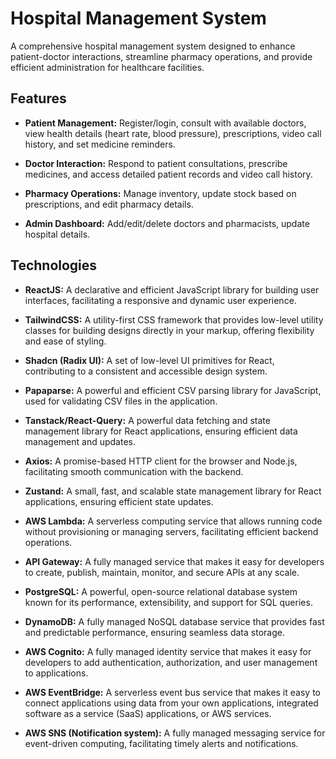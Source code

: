 # Hospital Management System

A comprehensive hospital management system designed to enhance patient-doctor interactions, streamline pharmacy operations, and provide efficient administration for healthcare facilities.

## Features

- **Patient Management:** Register/login, consult with available doctors, view health details (heart rate, blood pressure), prescriptions, video call history, and set medicine reminders.

- **Doctor Interaction:** Respond to patient consultations, prescribe medicines, and access detailed patient records and video call history.

- **Pharmacy Operations:** Manage inventory, update stock based on prescriptions, and edit pharmacy details.

- **Admin Dashboard:** Add/edit/delete doctors and pharmacists, update hospital details.

## Technologies

- **ReactJS:** A declarative and efficient JavaScript library for building user interfaces, facilitating a responsive and dynamic user experience.

- **TailwindCSS:** A utility-first CSS framework that provides low-level utility classes for building designs directly in your markup, offering flexibility and ease of styling.

- **Shadcn (Radix UI):** A set of low-level UI primitives for React, contributing to a consistent and accessible design system.

- **Papaparse:** A powerful and efficient CSV parsing library for JavaScript, used for validating CSV files in the application.

- **Tanstack/React-Query:** A powerful data fetching and state management library for React applications, ensuring efficient data management and updates.

- **Axios:** A promise-based HTTP client for the browser and Node.js, facilitating smooth communication with the backend.

- **Zustand:** A small, fast, and scalable state management library for React applications, ensuring efficient state updates.

- **AWS Lambda:** A serverless computing service that allows running code without provisioning or managing servers, facilitating efficient backend operations.

- **API Gateway:** A fully managed service that makes it easy for developers to create, publish, maintain, monitor, and secure APIs at any scale.

- **PostgreSQL:** A powerful, open-source relational database system known for its performance, extensibility, and support for SQL queries.

- **DynamoDB:** A fully managed NoSQL database service that provides fast and predictable performance, ensuring seamless data storage.

- **AWS Cognito:** A fully managed identity service that makes it easy for developers to add authentication, authorization, and user management to applications.

- **AWS EventBridge:** A serverless event bus service that makes it easy to connect applications using data from your own applications, integrated software as a service (SaaS) applications, or AWS services.

- **AWS SNS (Notification system):** A fully managed messaging service for event-driven computing, facilitating timely alerts and notifications.
